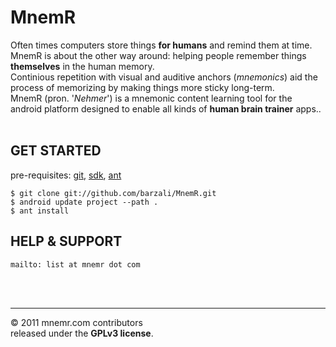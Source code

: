 
MnemR
=====

Often times computers store things **for humans** and remind them at time.<br/> 
MnemR is about the other way around: helping people remember things **themselves** in the human memory.<br/>
Continious repetition with visual and auditive anchors (_mnemonics_) aid the process of memorizing by making things more sticky long-term.<br/>
MnemR (pron. '_Nehmer_') is a mnemonic content learning tool for the android platform designed to enable all kinds of **human brain trainer** apps..<br/><br/>


GET STARTED
-----------
pre-requisites: [git](http://git-scm.com), [sdk](http://developer.android.com/sdk), [ant](http://ant.apache.org)

	$ git clone git://github.com/barzali/MnemR.git
	$ android update project --path .
	$ ant install


HELP & SUPPORT
--------------
	mailto: list at mnemr dot com

<br/><br/>

----------------
&copy; 2011 mnemr.com contributors<br/>
released under the **GPLv3 license**.


